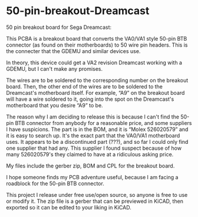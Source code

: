# 50-pin-breakout-Dreamcast

50 pin breakout board for Sega Dreamcast:

This PCBA is a breakout board that converts the VA0/VA1 style 50-pin BTB connector (as found on their motherboards) to 50 wire pin headers. This is the connecter that the GDEMU and similar devices use.

In theory, this device could get a VA2 revision Dreamcast working with a GDEMU, but I can't make any promises. 

The wires are to be soldered to the corresponding number on the breakout board. Then, the other end of the wires are to be soldered to the Dreamcast's motherboard itself. For example, “A9” on the breakout board will have a wire soldered to it, going into the spot on the Dreamcast's motherboard that you desire “A9” to be.

The reason why I am deciding to release this is because I can't find the 50-pin BTB connector from anybody for a reasonable price, and some suppliers I have suspicions. The part is in the BOM, and it is “Molex 526020579” and it is easy to search up. It's the exact part that the VA0/VA1 motherboard uses. It appears to be a discontinued part (???), and so far I could only find one supplier that had any. This supplier I found suspect because of how many 526020579's they claimed to have at a ridiculous asking price.

My files include the gerber zip, BOM and CPL for the breakout board.

I hope someone finds my PCB adventure useful, because I am facing a roadblock for the 50-pin BTB connector.

This project I release under free use/open source, so anyone is free to use or modify it. The zip file is a 
gerber that can be previewed in KiCAD, then exported so it can be edited to your liking in KiCAD.
